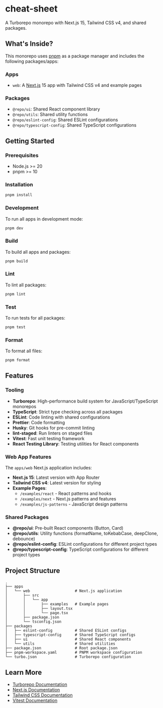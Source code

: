 # cheat-sheet

A Turborepo monorepo with Next.js 15, Tailwind CSS v4, and shared packages.

## What's Inside?

This monorepo uses [pnpm](https://pnpm.io) as a package manager and includes the following packages/apps:

### Apps

- `web`: A [Next.js](https://nextjs.org/) 15 app with Tailwind CSS v4 and example pages

### Packages

- `@repo/ui`: Shared React component library
- `@repo/utils`: Shared utility functions
- `@repo/eslint-config`: Shared ESLint configurations
- `@repo/typescript-config`: Shared TypeScript configurations

## Getting Started

### Prerequisites

- Node.js >= 20
- pnpm >= 10

### Installation

```bash
pnpm install
```

### Development

To run all apps in development mode:

```bash
pnpm dev
```

### Build

To build all apps and packages:

```bash
pnpm build
```

### Lint

To lint all packages:

```bash
pnpm lint
```

### Test

To run tests for all packages:

```bash
pnpm test
```

### Format

To format all files:

```bash
pnpm format
```

## Features

### Tooling

- **Turborepo**: High-performance build system for JavaScript/TypeScript monorepos
- **TypeScript**: Strict type checking across all packages
- **ESLint**: Code linting with shared configurations
- **Prettier**: Code formatting
- **Husky**: Git hooks for pre-commit linting
- **lint-staged**: Run linters on staged files
- **Vitest**: Fast unit testing framework
- **React Testing Library**: Testing utilities for React components

### Web App Features

The `apps/web` Next.js application includes:

- **Next.js 15**: Latest version with App Router
- **Tailwind CSS v4**: Latest version for styling
- **Example Pages**:
  - `/examples/react` - React patterns and hooks
  - `/examples/next` - Next.js patterns and features
  - `/examples/js-patterns` - JavaScript design patterns

### Shared Packages

- **@repo/ui**: Pre-built React components (Button, Card)
- **@repo/utils**: Utility functions (formatName, toKebabCase, deepClone, debounce)
- **@repo/eslint-config**: ESLint configurations for different project types
- **@repo/typescript-config**: TypeScript configurations for different project types

## Project Structure

```
.
├── apps
│   └── web                    # Next.js application
│       ├── src
│       │   └── app
│       │       ├── examples   # Example pages
│       │       ├── layout.tsx
│       │       └── page.tsx
│       ├── package.json
│       └── tsconfig.json
├── packages
│   ├── eslint-config          # Shared ESLint configs
│   ├── typescript-config      # Shared TypeScript configs
│   ├── ui                     # Shared React components
│   └── utils                  # Shared utilities
├── package.json               # Root package.json
├── pnpm-workspace.yaml        # PNPM workspace configuration
└── turbo.json                 # Turborepo configuration
```

## Learn More

- [Turborepo Documentation](https://turbo.build/repo/docs)
- [Next.js Documentation](https://nextjs.org/docs)
- [Tailwind CSS Documentation](https://tailwindcss.com/docs)
- [Vitest Documentation](https://vitest.dev)

